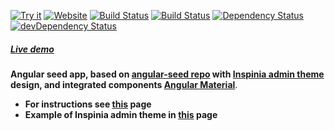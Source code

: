 [![Try it](https://img.shields.io/badge/try-live--demo-orange.svg)](http://0x68.xyz)
[![Website](https://img.shields.io/website-up-down-green-red/http/0x68.xyz.svg)]()
[![Build Status](https://ci.appveyor.com/api/projects/status/github/DmitriyPotapov/angular-seed-inspinia?svg=true)](https://ci.appveyor.com/project/DmitriyPotapov/angular-seed-inspinia)
[![Build Status](https://travis-ci.org/DmitriyPotapov/angular-seed-inspinia.svg?branch=master)](https://travis-ci.org/DmitriyPotapov/angular-seed-inspinia)
[![Dependency Status](https://david-dm.org/DmitriyPotapov/angular-seed-inspinia.svg)](https://david-dm.org/DmitriyPotapov/angular-seed-inspinia)
[![devDependency Status](https://david-dm.org/DmitriyPotapov/angular-seed-inspinia/dev-status.svg)](https://david-dm.org/DmitriyPotapov/angular-seed-inspinia#info=devDependencies)
##### [Live demo](http://0x68.xyz)
**Angular seed app, based on  [angular-seed repo](https://github.com/mgechev/angular-seed/) with [Inspinia admin theme](http://webapplayers.com/inspinia_admin-v2.7/) design, and integrated components [Angular Material](https://material.angular.io/)**.
* **For instructions see [this](https://github.com/mgechev/angular-seed/#introduction) page**
*  **Example of Inspinia admin theme in [this](http://webapplayers.com/inspinia_admin-v2.7/) page**

